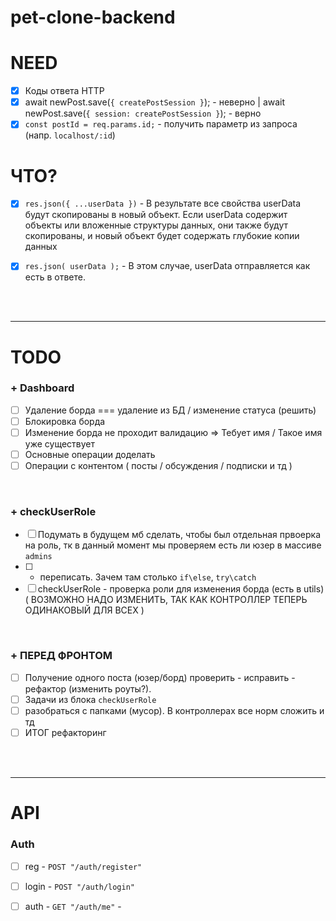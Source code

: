 # pet-clone-backend

# NEED

- [x] Коды ответа HTTP
- [x] await newPost.save(`{ createPostSession }`); - неверно | await newPost.save(`{ session: createPostSession }`); - верно
- [x] `const postId = req.params.id;` - получить параметр из запроса (напр. `localhost/:id`) 

# ЧТО?

- [x] `res.json({ ...userData })` - В результате все свойства userData будут скопированы в новый объект. Если userData содержит объекты или вложенные структуры данных, они также будут скопированы, и новый объект будет содержать глубокие копии данных

- [x]  `res.json( userData );` -  В этом случае, userData отправляется как есть в ответе.

<br>
<br>
<hr>

# TODO 

<h3>+ Dashboard </h3>

- [ ] Удаление борда === удаление из БД / изменение статуса (решить)
- [ ] Блокировка борда
- [ ] Изменение борда не проходит валидацию => Тебует имя / Такое имя уже существует
- [ ] Основные операции доделать
- [ ] Операции с контентом ( посты / обсуждения / подписки и тд )

<br>

<h3>+ checkUserRole </h3>

- [ ] Подумать в будущем мб сделать, чтобы был отдельная првоерка на роль, тк в данный момент мы проверяем есть ли юзер в массиве `admins`
- [ ] + переписать. Зачем там столько `if\else`, `try\catch` 
- [ ] checkUserRole - проверка роли для изменения борда (есть в utils) ( ВОЗМОЖНО НАДО ИЗМЕНИТЬ, ТАК КАК КОНТРОЛЛЕР ТЕПЕРЬ ОДИНАКОВЫЙ ДЛЯ ВСЕХ )

<br>

<h3>+ ПЕРЕД ФРОНТОМ </h3>

- [ ] Получение одного поста (юзер/борд) проверить - исправить - рефактор (изменить роуты?).
- [ ] Задачи из блока `checkUserRole`
- [ ] разобраться с папками (мусор). В контроллерах все норм сложить и тд
- [ ] ИТОГ рефакторинг 

<br>
<br>
<hr>

# API

<h3>Auth</h3>

- [ ] reg - `POST "/auth/register"` 
- [ ] login - `POST "/auth/login"` 
- [ ] auth - `GET "/auth/me"` - 


